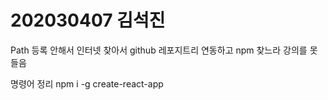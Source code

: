 # 202030407 김석진
Path 등록 안해서 인터넷 찾아서 github 레포지트리 연동하고 npm 찾느라 강의를 못들음

명령어 정리 npm i -g create-react-app

